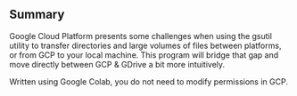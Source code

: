 ## Summary
Google Cloud Platform presents some challenges when using the gsutil utility to transfer directories and large volumes of files between platforms, or from GCP to your local machine. This program will bridge that gap and move directly between GCP & GDrive a bit more intuitively.

Written using Google Colab, you do not need to modify permissions in GCP.

